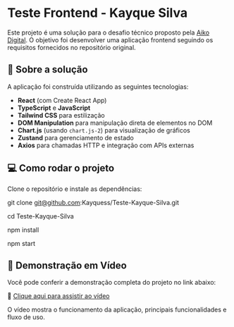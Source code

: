# Teste Frontend - Kayque Silva

Este projeto é uma solução para o desafio técnico proposto pela [Aiko Digital](https://aikodigital.com/). O objetivo foi desenvolver uma aplicação frontend seguindo os requisitos fornecidos no repositório original.

## 🧠 Sobre a solução

A aplicação foi construída utilizando as seguintes tecnologias:

- **React** (com Create React App)
- **TypeScript** e **JavaScript**
- **Tailwind CSS** para estilização
- **DOM Manipulation** para manipulação direta de elementos no DOM
- **Chart.js** (usando `chart.js-2`) para visualização de gráficos
- **Zustand** para gerenciamento de estado
- **Axios** para chamadas HTTP e integração com APIs externas

## 💻 Como rodar o projeto

Clone o repositório e instale as dependências:

git clone git@github.com:Kayquess/Teste-Kayque-Silva.git

cd Teste-Kayque-Silva

npm install

npm start

## 🎥 Demonstração em Vídeo

Você pode conferir a demonstração completa do projeto no link abaixo:

🔗 [Clique aqui para assistir ao vídeo](https://drive.google.com/file/d/13tLn7hvo_r-SU8MBBbvIze4-KmIFDJZ3/view?usp=drive_link)

O vídeo mostra o funcionamento da aplicação, principais funcionalidades e fluxo de uso.
